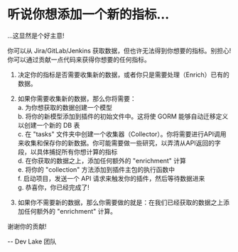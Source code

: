 # 听说你想添加一个新的指标...
...这显然是个好主意!

你可以从 Jira/GitLab/Jenkins 获取数据，但也许无法得到你想要的指标。别担心! 你可以通过贡献一点代码来获得你想要的任何指标。

1. 决定你的指标是否需要收集新的数据，或者你只是需要处理（Enrich）已有的数据。

2. 如果你需要收集新的数据，那么你将需要：<br>
  a. 为你想获取的数据创建一个模型<br>
  b. 将你的新模型添加到插件的初始文件中。这将使 GORM 能够自动迁移定义以创建一个新的 DB 表<br>
  c. 在 "tasks" 文件夹中创建一个收集器（Collector）。你将需要进行API调用来收集和保存你的新数据。你可能需要做一些研究，以弄清从API返回的字段，以具体捕捉所有你想计算的指标<br>
  d. 在你获取的数据之上，添加任何额外的 "enrichment" 计算<br>
  e. 将你的 "collection" 方法添加到插件主包的执行函数中<br>
  f. 启动项目，发送一个 API 请求来触发你的插件，然后等待数据进来<br>
  g. 恭喜你，你已经完成了!<br>

3. 如果你不需要新的数据，那么你需要做的就是：在我们已经获取的数据之上添加任何额外的 "enrichment" 计算。

谢谢你的贡献!

-- Dev Lake 团队

